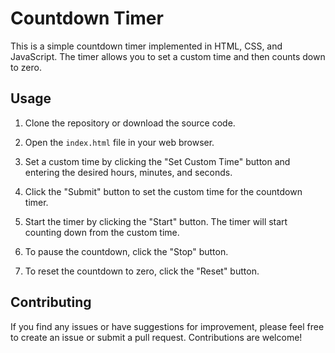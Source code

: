 # Countdown Timer

This is a simple countdown timer implemented in HTML, CSS, and JavaScript. The timer allows you to set a custom time and then counts down to zero.

## Usage

1. Clone the repository or download the source code.

2. Open the `index.html` file in your web browser.

3. Set a custom time by clicking the "Set Custom Time" button and entering the desired hours, minutes, and seconds.

4. Click the "Submit" button to set the custom time for the countdown timer.

5. Start the timer by clicking the "Start" button. The timer will start counting down from the custom time.

6. To pause the countdown, click the "Stop" button.

7. To reset the countdown to zero, click the "Reset" button.

## Contributing

If you find any issues or have suggestions for improvement, please feel free to create an issue or submit a pull request. Contributions are welcome!


